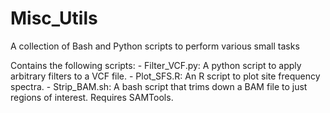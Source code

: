 Misc_Utils
==========

A collection of Bash and Python scripts to perform various small tasks

Contains the following scripts:
    - Filter_VCF.py: A python script to apply arbitrary filters to a VCF file.
    - Plot_SFS.R: An R script to plot site frequency spectra.
    - Strip_BAM.sh: A bash script that trims down a BAM file to just regions of interest. Requires SAMTools.
